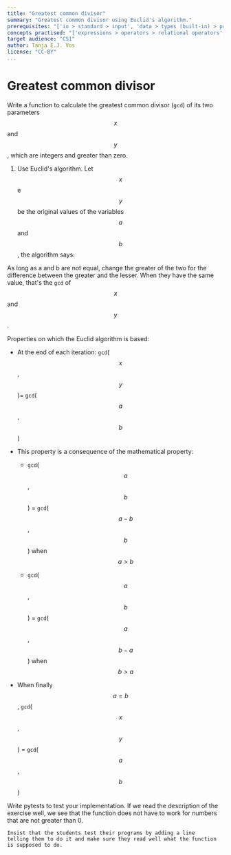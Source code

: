 ```yaml
---
title: "Greatest common divisor"
summary: "Greatest common divisor using Euclid's algorithm."
prerequisites: "['io > standard > input', 'data > types (built-in) > primitive > numeric', 'imperative programming > variables > variable declaration', 'imperative programming > variables > assignment']"
concepts practised: "['expressions > operators > relational operators', 'expressions > operators > arithmetic operators', 'control flow > loops', 'control flow > conditionals']"
target audience: "CS1"
author: Tanja E.J. Vos
license: "CC-BY"
...
```



# Greatest common divisor

Write a function to calculate the greatest common divisor (`gcd`) of its two parameters $$x$$ and $$y$$, which are integers and greater than zero.

1. Use Euclid's algorithm. Let $$x$$ e $$y$$ be the original values of the variables $$a$$ and $$b$$, the algorithm says:

As long as a and b are not equal, change the greater of the two for
the difference between the greater and the lesser. When they have
the same value, that's the `gcd` of $$x$$ and $$y$$.

Properties on which the Euclid algorithm is based:

-   At the end of each iteration: `gcd`($$x$$, $$y$$)= `gcd`($$a$$, $$b$$)

-   This property is a consequence of the mathematical property:

    -   `gcd`($$a$$, $$b$$) = `gcd`($$a - b$$, $$b$$) when $$a > b$$

    -   `gcd`($$a$$, $$b$$) = `gcd`($$a$$, $$b - a$$) when $$b > a$$

-   When finally $$a = b$$, `gcd`($$x$$, $$y$$) = `gcd`($$a$$, $$b$$)

Write pytests to test your implementation. If we read the
description of the exercise well, we see that the function does not
have to work for numbers that are not greater than 0.

```testruntile
Insist that the students test their programs by adding a line
telling them to do it and make sure they read well what the function
is supposed to do.
```
